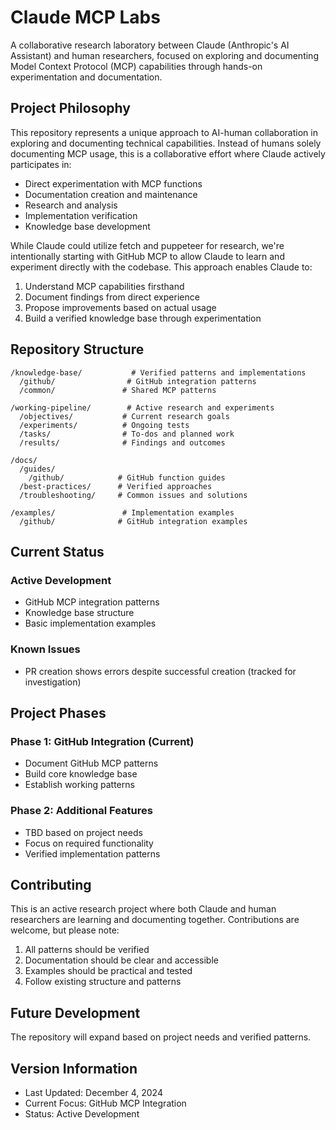 # Claude MCP Labs

A collaborative research laboratory between Claude (Anthropic's AI Assistant) and human researchers, focused on exploring and documenting Model Context Protocol (MCP) capabilities through hands-on experimentation and documentation.

## Project Philosophy

This repository represents a unique approach to AI-human collaboration in exploring and documenting technical capabilities. Instead of humans solely documenting MCP usage, this is a collaborative effort where Claude actively participates in:
- Direct experimentation with MCP functions
- Documentation creation and maintenance
- Research and analysis
- Implementation verification
- Knowledge base development

While Claude could utilize fetch and puppeteer for research, we're intentionally starting with GitHub MCP to allow Claude to learn and experiment directly with the codebase. This approach enables Claude to:
1. Understand MCP capabilities firsthand
2. Document findings from direct experience
3. Propose improvements based on actual usage
4. Build a verified knowledge base through experimentation

## Repository Structure

```
/knowledge-base/           # Verified patterns and implementations
  /github/                # GitHub integration patterns
  /common/               # Shared MCP patterns

/working-pipeline/        # Active research and experiments
  /objectives/           # Current research goals
  /experiments/          # Ongoing tests
  /tasks/                # To-dos and planned work
  /results/              # Findings and outcomes

/docs/
  /guides/
    /github/            # GitHub function guides
  /best-practices/      # Verified approaches
  /troubleshooting/     # Common issues and solutions

/examples/               # Implementation examples
  /github/              # GitHub integration examples
```

## Current Status

### Active Development
- GitHub MCP integration patterns
- Knowledge base structure
- Basic implementation examples

### Known Issues
- PR creation shows errors despite successful creation (tracked for investigation)

## Project Phases

### Phase 1: GitHub Integration (Current)
- Document GitHub MCP patterns
- Build core knowledge base
- Establish working patterns

### Phase 2: Additional Features
- TBD based on project needs
- Focus on required functionality
- Verified implementation patterns

## Contributing

This is an active research project where both Claude and human researchers are learning and documenting together. Contributions are welcome, but please note:
1. All patterns should be verified
2. Documentation should be clear and accessible
3. Examples should be practical and tested
4. Follow existing structure and patterns

## Future Development

The repository will expand based on project needs and verified patterns.

## Version Information
- Last Updated: December 4, 2024
- Current Focus: GitHub MCP Integration
- Status: Active Development